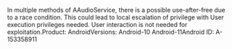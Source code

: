 In multiple methods of AAudioService, there is a possible use-after-free due to a race condition. This could lead to local escalation of privilege with User execution privileges needed. User interaction is not needed for exploitation.Product: AndroidVersions: Android-10 Android-11Android ID: A-153358911